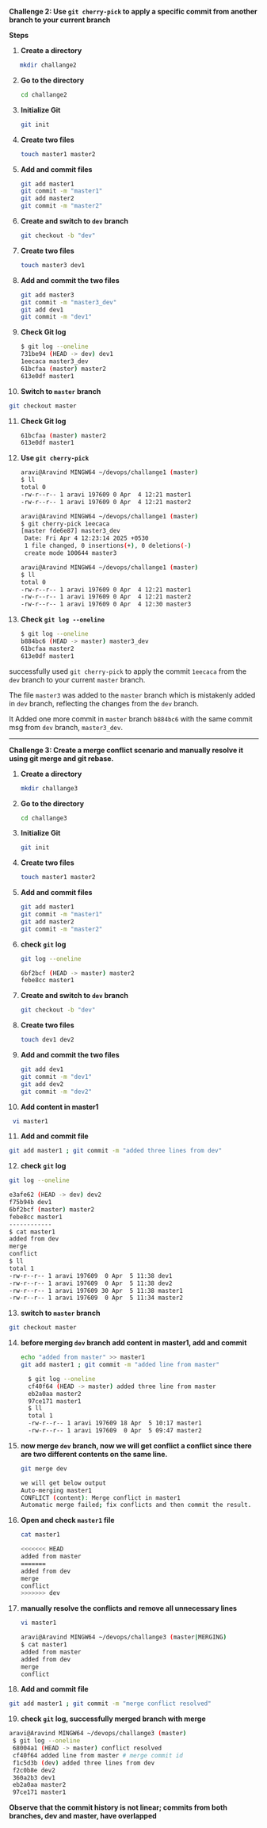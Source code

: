 
 **Challenge 2: Use `git cherry-pick` to apply a specific commit from another branch to your current branch**

**Steps** 

1. **Create a directory**
```bash
   mkdir challange2
   ```
   
2. **Go to the directory**
   ```bash
   cd challange2
   ```

3. **Initialize Git**
   ```bash
   git init
   ```

4. **Create two files**
   ```bash
   touch master1 master2
   ```

5. **Add and commit files**
   ```bash
   git add master1
   git commit -m "master1"
   git add master2
   git commit -m "master2"
   ```

6. **Create and switch to `dev` branch**
   ```bash
   git checkout -b "dev"
   ```

7. **Create two files**
   ```bash
   touch master3 dev1
   ```

8. **Add and commit the two files**
   ```bash
   git add master3
   git commit -m "master3_dev"
   git add dev1
   git commit -m "dev1"
   ```

9. **Check Git log**
    ```bash
    $ git log --oneline
    731be94 (HEAD -> dev) dev1
    1eecaca master3_dev
    61bcfaa (master) master2
    613e0df master1
    ```

10. **Switch to `master` branch**
   ```bash
   git checkout master
   ```
11. **Check Git log**
    ```bash
    61bcfaa (master) master2
    613e0df master1
    ```

12. **Use `git cherry-pick`**
    ```bash
    aravi@Aravind MINGW64 ~/devops/challange1 (master)
    $ ll
    total 0
    -rw-r--r-- 1 aravi 197609 0 Apr  4 12:21 master1
    -rw-r--r-- 1 aravi 197609 0 Apr  4 12:21 master2

    aravi@Aravind MINGW64 ~/devops/challange1 (master)
    $ git cherry-pick 1eecaca
    [master fde6e87] master3_dev
     Date: Fri Apr 4 12:23:14 2025 +0530
     1 file changed, 0 insertions(+), 0 deletions(-)
     create mode 100644 master3

    aravi@Aravind MINGW64 ~/devops/challange1 (master)
    $ ll
    total 0
    -rw-r--r-- 1 aravi 197609 0 Apr  4 12:21 master1
    -rw-r--r-- 1 aravi 197609 0 Apr  4 12:21 master2
    -rw-r--r-- 1 aravi 197609 0 Apr  4 12:30 master3
    ```
12. **Check `git log --oneline`**
    ```bash
    $ git log --oneline
    b884bc6 (HEAD -> master) master3_dev
    61bcfaa master2
    613e0df master1
    ```

successfully used `git cherry-pick` to apply the commit `1eecaca` from the `dev` branch to your current `master` branch.

The file `master3` was added to the `master` branch which is mistakenly added in `dev` branch, reflecting the changes from the `dev` branch.

It Added one more commit in `master` branch `b884bc6` with the same commit msg from `dev` branch, `master3_dev`.

---
**Challenge 3: Create a merge conflict scenario and manually resolve it using git merge and git rebase.**

1. **Create a directory**
   ```bash
   mkdir challange3
   ```

2. **Go to the directory**
   ```bash
   cd challange3
   ```

3. **Initialize Git**
   ```bash
   git init
   ```

4. **Create two files**
   ```bash
   touch master1 master2
   ```

5. **Add and commit files**
   ```bash
   git add master1
   git commit -m "master1"
   git add master2
   git commit -m "master2"
   ```    

6. **check `git` log**
   ```bash
   git log --oneline
   ```
   ```bash
   6bf2bcf (HEAD -> master) master2
   febe8cc master1
   ```


7. **Create and switch to `dev` branch**
   ```bash
   git checkout -b "dev"
   ```

8. **Create two files**
   ```bash
   touch dev1 dev2
   ```

9. **Add and commit the two files**
   ```bash
   git add dev1
   git commit -m "dev1"
   git add dev2
   git commit -m "dev2"
   ```

10. **Add content in master1**
   ```bash
    vi master1
   ```
11. **Add and commit file**
   ```bash
   git add master1 ; git commit -m "added three lines from dev"
   ```

12. **check `git` log**
   ```bash
   git log --oneline
   ```
   ```bash
   e3afe62 (HEAD -> dev) dev2
   f75b94b dev1
   6bf2bcf (master) master2
   febe8cc master1
   ------------
   $ cat master1
   added from dev
   merge
   conflict
   $ ll
   total 1
   -rw-r--r-- 1 aravi 197609  0 Apr  5 11:38 dev1
   -rw-r--r-- 1 aravi 197609  0 Apr  5 11:38 dev2
   -rw-r--r-- 1 aravi 197609 30 Apr  5 11:38 master1
   -rw-r--r-- 1 aravi 197609  0 Apr  5 11:34 master2
   ```

13. **switch to `master` branch**
   ```bash
   git checkout master
   ```

14. **before merging `dev` branch add content in master1, add and commit**
    ```bash
    echo "added from master" >> master1
    git add master1 ; git commit -m "added line from master"
    ```
    ```bash
      $ git log --oneline
      cf40f64 (HEAD -> master) added three line from master
      eb2a0aa master2
      97ce171 master1 
      $ ll
      total 1
      -rw-r--r-- 1 aravi 197609 18 Apr  5 10:17 master1
      -rw-r--r-- 1 aravi 197609  0 Apr  5 09:47 master2
    ```
15. **now merge `dev` branch, now we will get conflict a conflict since there are two different contents on the same line.**

    ```bash
    git merge dev
    ```

    ```bash
    we will get below output
    Auto-merging master1
    CONFLICT (content): Merge conflict in master1
    Automatic merge failed; fix conflicts and then commit the result.   
    ```

16. **Open and check `master1` file**
    ```bash
    cat master1
    ```

    ```bash
    <<<<<<< HEAD
    added from master
    =======
    added from dev
    merge
    conflict
    >>>>>>> dev
    ```

17. **manually resolve the conflicts and remove all unnecessary lines**
    ```bash
    vi master1
    ```

    ```bash
    aravi@Aravind MINGW64 ~/devops/challange3 (master|MERGING)
    $ cat master1
    added from master
    added from dev
    merge
    conflict  
    ```
18. **Add and commit file**
   ```bash
   git add master1 ; git commit -m "merge conflict resolved"
   ```

19. **check `git` log, successfully merged branch with merge**

   ```bash
   aravi@Aravind MINGW64 ~/devops/challange3 (master)
    $ git log --oneline
    68004a1 (HEAD -> master) conflict resolved
    cf40f64 added line from master # merge commit id
    f1c5d3b (dev) added three lines from dev
    f2c0b8e dev2
    360a2b3 dev1
    eb2a0aa master2
    97ce171 master1
   ```

 **Observe that the commit history is not linear; commits from both branches, dev and master, have overlapped**
